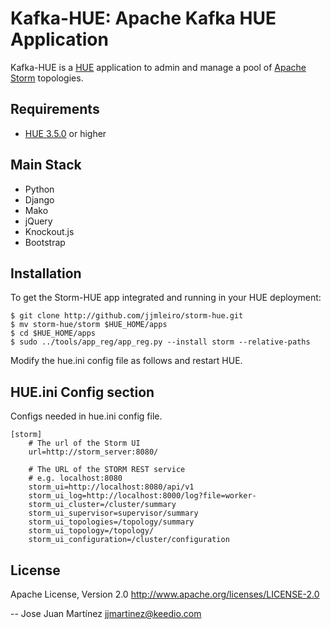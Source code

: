 Kafka-HUE: Apache Kafka HUE Application
=======================================

Kafka-HUE is a [HUE](http://www.gethue.com) application to admin and manage a pool of [Apache Storm](http://storm.apache.org/) topologies. 

Requirements
------------
- [HUE 3.5.0](http://www.gethue.com) or higher

Main Stack
----------
   * Python 
   * Django 
   * Mako
   * jQuery
   * Knockout.js
   * Bootstrap

Installation
------------
To get the Storm-HUE app integrated and running in your HUE deployment:

    $ git clone http://github.com/jjmleiro/storm-hue.git
    $ mv storm-hue/storm $HUE_HOME/apps
    $ cd $HUE_HOME/apps
    $ sudo ../tools/app_reg/app_reg.py --install storm --relative-paths

Modify the hue.ini config file as follows and restart HUE. 

HUE.ini Config section
----------------------
Configs needed in hue.ini config file.

    [storm]
        # The url of the Storm UI
        url=http://storm_server:8080/

        # The URL of the STORM REST service
        # e.g. localhost:8080
        storm_ui=http://localhost:8080/api/v1
        storm_ui_log=http://localhost:8000/log?file=worker-
        storm_ui_cluster=/cluster/summary
        storm_ui_supervisor=supervisor/summary
        storm_ui_topologies=/topology/summary
        storm_ui_topology=/topology/
        storm_ui_configuration=/cluster/configuration

License
-------
Apache License, Version 2.0
http://www.apache.org/licenses/LICENSE-2.0

--
Jose Juan Martínez <jjmartinez@keedio.com>

